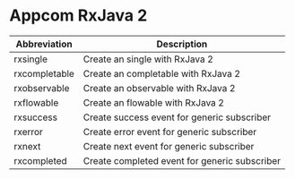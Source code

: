 # Appcom RxJava 2

| Abbreviation | Description |
| --- | --- |
| rxsingle | Create an single with RxJava 2 |
| rxcompletable | Create an completable with RxJava 2 |
| rxobservable | Create an observable with RxJava 2 |
| rxflowable | Create an flowable with RxJava 2 |
| rxsuccess | Create success event for generic subscriber |
| rxerror | Create error event for generic subscriber |
| rxnext | Create next event for generic subscriber |
| rxcompleted | Create completed event for generic subscriber |
